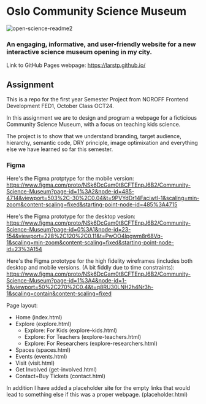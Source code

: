 # Oslo Community Science Museum

![open-science-readme2](https://github.com/user-attachments/assets/7e6efc08-d5bd-4a8f-adcf-80d59f34cf38)

### An engaging, informative, and user-friendly website for a new interactive science museum opening in my city.

Link to GitHub Pages webpage: https://larstp.github.io/

## Assignment

This is a repo for the first year Semester Project from NOROFF Frontend Development FED1, October Class OCT24.

In this assignment we are to design and program a webpage for a ficticious Community Science Museum, with a focus on teaching kids science.

The project is to show that we understand branding, target audience, hierarchy, semantic code, DRY principle, image optimixation and everything else we have learned so far this semester.

### Figma

Here's the Figma protptype for the mobile version: 
https://www.figma.com/proto/NSk6DcGam0t8CFTEnpJ6B2/Community-Science-Museum?page-id=1%3A2&node-id=485-4714&viewport=503%2C-30%2C0.04&t=9PVYdDr14Faciwtl-1&scaling=min-zoom&content-scaling=fixed&starting-point-node-id=485%3A4715

Here's the Figma prototype for the desktop vesion:
https://www.figma.com/proto/NSk6DcGam0t8CFTEnpJ6B2/Community-Science-Museum?page-id=0%3A1&node-id=23-154&viewport=228%2C120%2C0.11&t=PwOO4lpgwm8r68Vq-1&scaling=min-zoom&content-scaling=fixed&starting-point-node-id=23%3A154

Here's the Figma prototype for the high fidelity wireframes (includes both desktop and mobile versions. (A bit fiddly due to time constraints):
https://www.figma.com/proto/NSk6DcGam0t8CFTEnpJ6B2/Community-Science-Museum?page-id=1%3A4&node-id=1-5&viewport=50%2C270%2C0.4&t=q8RU30LNH2h4Nr3h-1&scaling=contain&content-scaling=fixed


Page layout:
- Home (index.html)
- Explore (explore.html)
  - Explore: For Kids (explore-kids.html)
  - Explore: For Teachers (explore-teachers.html)
  - Explore: For Researchers (explore-researchers.html)
 - Spaces (spaces.html)
 - Events (events.html)
 - Visit (visit.html)
 - Get Involved (get-involved.html)
 - Contact+Buy Tickets (contact.html)

In addition I have added a placeholder site for the empty links that would lead to something else if this was a proper webpage. (placeholder.html)

